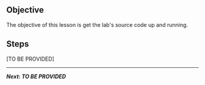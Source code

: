 ## Objective
The objective of this lesson is get the lab's source code up and running.

## Steps

[TO BE PROVIDED]

---

***Next: TO BE PROVIDED***